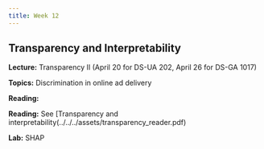 ```yaml
---
title: Week 12
---
```


## Transparency and Interpretability

**Lecture:** Transparency II (April 20 for DS-UA 202, April 26 for DS-GA 1017)

**Topics:** Discrimination in online ad delivery

**Reading:**

**Reading:** See [Transparency and interpretability(../../../assets/transparency_reader.pdf)

**Lab:** SHAP
